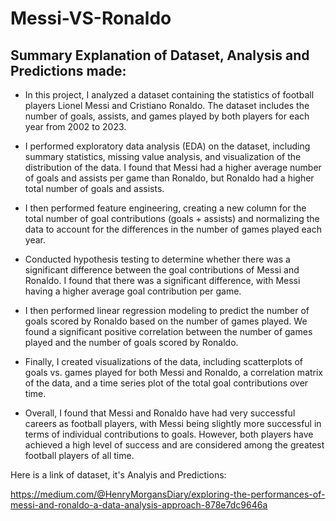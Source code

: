 # Messi-VS-Ronaldo

## Summary Explanation of Dataset, Analysis and Predictions made:

* In this project, I analyzed a dataset containing the statistics of football players Lionel Messi and Cristiano Ronaldo. The dataset includes the number of goals, assists, and games played by both players for each year from 2002 to 2023.

* I performed exploratory data analysis (EDA) on the dataset, including summary statistics, missing value analysis, and visualization of the distribution of the data. I found that Messi had a higher average number of goals and assists per game than Ronaldo, but Ronaldo had a higher total number of goals and assists.

* I then performed feature engineering, creating a new column for the total number of goal contributions (goals + assists) and normalizing the data to account for the differences in the number of games played each year.

* Conducted hypothesis testing to determine whether there was a significant difference between the goal contributions of Messi and Ronaldo. I found that there was a significant difference, with Messi having a higher average goal contribution per game.

* I then performed linear regression modeling to predict the number of goals scored by Ronaldo based on the number of games played. We found a significant positive correlation between the number of games played and the number of goals scored by Ronaldo.

* Finally, I created visualizations of the data, including scatterplots of goals vs. games played for both Messi and Ronaldo, a correlation matrix of the data, and a time series plot of the total goal contributions over time.

* Overall, I found that Messi and Ronaldo have had very successful careers as football players, with Messi being slightly more successful in terms of individual contributions to goals. However, both players have achieved a high level of success and are considered among the greatest football players of all time.


Here is a link of dataset, it's Analyis and Predictions:

https://medium.com/@HenryMorgansDiary/exploring-the-performances-of-messi-and-ronaldo-a-data-analysis-approach-878e7dc9646a
